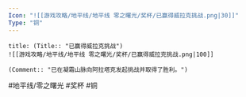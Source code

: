 ```yaml
---
Icon: "![[游戏攻略/地平线/地平线 零之曙光/奖杯/已赢得威拉克挑战.png|30]]"
Type: "铜"
---
```

```ad-common-bronze-trophy
title: (Title:: "已赢得威拉克挑战")
![[游戏攻略/地平线/地平线 零之曙光/奖杯/已赢得威拉克挑战.png|100]]

(Comment:: "已在凝霜山脉向阿拉塔克发起挑战并取得了胜利。")
```

#地平线/零之曙光 #奖杯 #铜
